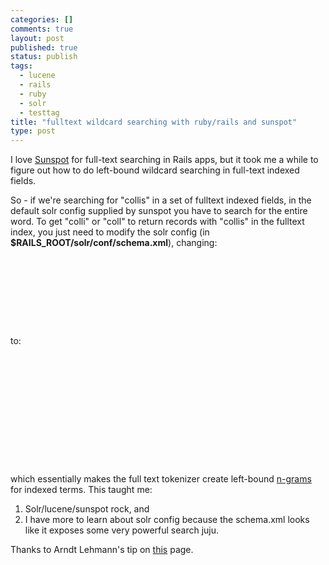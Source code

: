 ```yaml
--- 
categories: []
comments: true
layout: post
published: true
status: publish
tags: 
  - lucene
  - rails
  - ruby
  - solr
  - testtag
title: "fulltext wildcard searching with ruby/rails and sunspot"
type: post
---
```

I love <a href="http://outoftime.github.com/sunspot/" title="Sunspot">Sunspot</a> for full-text searching in Rails apps, but it took me a while to figure out how to do left-bound wildcard searching in full-text indexed fields.

So - if we're searching for "collis" in a set of fulltext indexed fields, in the default solr config supplied by sunspot you have to search for the entire word. To get "colli" or "coll" to return records with "collis" in the fulltext index, you just need to modify the solr config (in <strong>$RAILS_ROOT/solr/conf/schema.xml</strong>), changing:

<pre>
<fieldType name="text" class="solr.TextField" omitNorms="false">
  <analyzer>
    <tokenizer class="solr.StandardTokenizerFactory"/>
    <filter class="solr.StandardFilterFactory"/>
    <filter class="solr.LowerCaseFilterFactory"/>
  </analyzer>
</fieldType>
</pre>

to:

<pre>
<fieldType name="text" class="solr.TextField" omitNorms="false">
  <analyzer type="index">
    <tokenizer class="solr.WhitespaceTokenizerFactory"/>
    <filter class="solr.LowerCaseFilterFactory"/>
    <filter class="solr.EdgeNGramFilterFactory" minGramSize="1" maxGramSize="50" side="front"/>
  </analyzer>
  <analyzer type="query">
    <tokenizer class="solr.WhitespaceTokenizerFactory"/>
    <filter class="solr.LowerCaseFilterFactory"/>
  </analyzer>
</fieldType>
</pre>

which essentially makes the full text tokenizer create left-bound <a href="http://en.wikipedia.org/wiki/N-gram">n-grams</a> for indexed terms. This taught me:

<ol>
<li>Solr/lucene/sunspot rock, and</li>
<li>I have more to learn about solr config because the schema.xml looks like it exposes some very powerful search juju.</li>
</ol>

Thanks to Arndt Lehmann's tip on <a href="http://railscasts.com/episodes/278-search-with-sunspot?view=comments">this</a> page.
